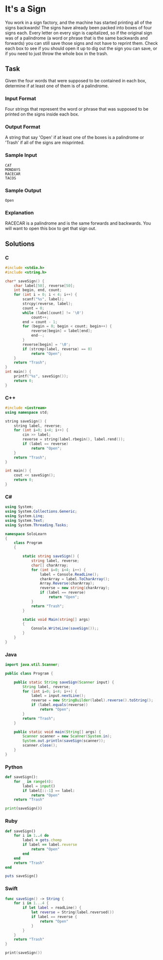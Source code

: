 # It's a Sign
You work in a sign factory, and the machine has started printing all of the signs backwards! The signs have already been packed into boxes of four signs each. Every letter on every sign is capitalized, so if the original sign was of a palindrome (a word or phrase that is the same backwards and forwards) you can still save those signs and not have to reprint them. Check each box to see if you should open it up to dig out the sign you can save, or if you need to just throw the whole box in the trash.
## Task
Given the four words that were supposed to be contained in each box, determine if at least one of them is of a palindrome.
### Input Format
Four strings that represent the word or phrase that was supposed to be printed on the signs inside each box.
### Output Format
A string that say 'Open' if at least one of the boxes is a palindrome or 'Trash' if all of the signs are misprinted.
### Sample Input
```
CAT
MONDAYS
RACECAR
TACOS
```
### Sample Output
```
Open
```
### Explanation
RACECAR is a palindrome and is the same forwards and backwards. You will want to open this box to get that sign out.
## Solutions
### C
```c
#include <stdio.h>
#include <string.h>

char* saveSign() {
    char label[50], reverse[50];
    int begin, end, count;
    for (int i = 0; i < 4; i++) {
        scanf("%s", label);
        strcpy(reverse, label);
        count = 0;
        while (label[count] != '\0')
            count++;
        end = count - 1;
        for (begin = 0; begin < count; begin++) {
            reverse[begin] = label[end];
            end--;
        } 
        reverse[begin] = '\0';
        if (strcmp(label, reverse) == 0)
            return "Open";
    }
    return "Trash";
}
int main() {
    printf("%s", saveSign());
    return 0;
} 
```
### C++
```cpp
#include <iostream>
using namespace std;

string saveSign() {
    string label, reverse;
    for (int i=0; i<4; i++) {
        cin >> label;
        reverse = string(label.rbegin(), label.rend());
        if (label == reverse)
            return "Open";
    }
    return "Trash";
}

int main() {
    cout << saveSign();
    return 0;
} 
```
### C#
```cs
using System;
using System.Collections.Generic;
using System.Linq;
using System.Text;
using System.Threading.Tasks;

namespace SoloLearn
{
    class Program
    {

        static string saveSign() {
            string label, reverse;
            char[] charArray;
            for (int i=0; i<4; i++) {
                label = Console.ReadLine();
                charArray = label.ToCharArray();
                Array.Reverse(charArray);
                reverse = new string(charArray);
                if (label == reverse)
                    return "Open";
            }
            return "Trash";
        }

        static void Main(string[] args)
        {
            Console.WriteLine(saveSign());;
        }
    }
} 
```
### Java
```java
import java.util.Scanner;

public class Program {

    public static String saveSign(Scanner input) {
        String label, reverse;
        for (int i=0; i<4; i++) {
            label = input.nextLine();
            reverse = new StringBuilder(label).reverse().toString();
            if (label.equals(reverse))
                return "Open";
        }
        return "Trash";
    }

    public static void main(String[] args) {
        Scanner scanner = new Scanner(System.in);
        System.out.println(saveSign(scanner));
        scanner.close();
    }
}
```
### Python
```python
def saveSign():
    for _ in range(4):
        label = input()
        if label[::-1] == label:
            return "Open"
    return "Trash"

print(saveSign())
```
### Ruby
```ruby
def saveSign()
    for i in 1..4 do
        label = gets.chomp
        if label == label.reverse
            return "Open"
        end
    end
    return "Trash"
end

puts saveSign()
```
### Swift
```swift
func saveSign() -> String {
    for i in 1...4 {
        if let label = readLine() {
            let reverse = String(label.reversed())
            if label == reverse {
                return "Open"
            }
        }
    }
    return "Trash"
}

print(saveSign())
```